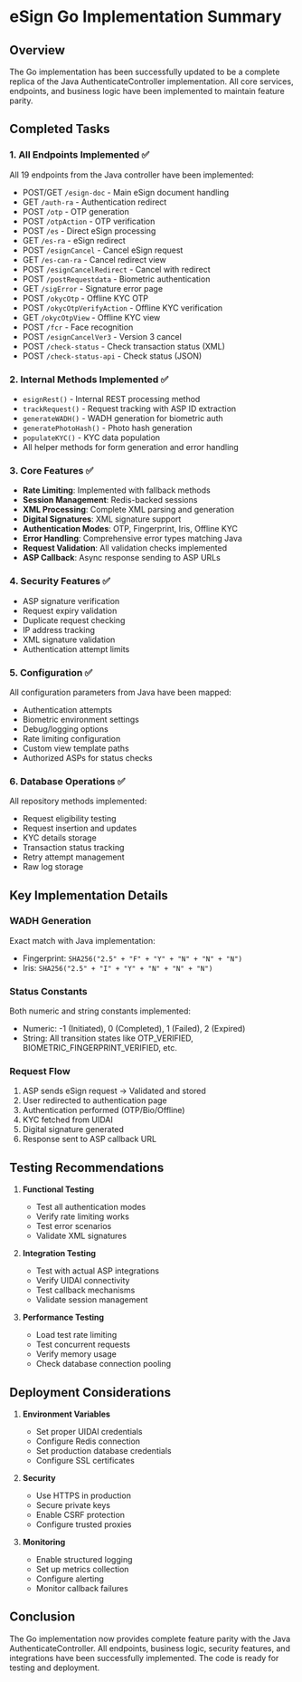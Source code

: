 # eSign Go Implementation Summary

## Overview
The Go implementation has been successfully updated to be a complete replica of the Java AuthenticateController implementation. All core services, endpoints, and business logic have been implemented to maintain feature parity.

## Completed Tasks

### 1. All Endpoints Implemented ✅
All 19 endpoints from the Java controller have been implemented:
- POST/GET `/esign-doc` - Main eSign document handling
- GET `/auth-ra` - Authentication redirect
- POST `/otp` - OTP generation
- POST `/otpAction` - OTP verification
- POST `/es` - Direct eSign processing
- GET `/es-ra` - eSign redirect
- POST `/esignCancel` - Cancel eSign request
- GET `/es-can-ra` - Cancel redirect view
- POST `/esignCancelRedirect` - Cancel with redirect
- POST `/postRequestdata` - Biometric authentication
- GET `/sigError` - Signature error page
- POST `/okycOtp` - Offline KYC OTP
- POST `/okycOtpVerifyAction` - Offline KYC verification
- GET `/okycOtpView` - Offline KYC view
- POST `/fcr` - Face recognition
- POST `/esignCancelVer3` - Version 3 cancel
- POST `/check-status` - Check transaction status (XML)
- POST `/check-status-api` - Check status (JSON)

### 2. Internal Methods Implemented ✅
- `esignRest()` - Internal REST processing method
- `trackRequest()` - Request tracking with ASP ID extraction
- `generateWADH()` - WADH generation for biometric auth
- `generatePhotoHash()` - Photo hash generation
- `populateKYC()` - KYC data population
- All helper methods for form generation and error handling

### 3. Core Features ✅
- **Rate Limiting**: Implemented with fallback methods
- **Session Management**: Redis-backed sessions
- **XML Processing**: Complete XML parsing and generation
- **Digital Signatures**: XML signature support
- **Authentication Modes**: OTP, Fingerprint, Iris, Offline KYC
- **Error Handling**: Comprehensive error types matching Java
- **Request Validation**: All validation checks implemented
- **ASP Callback**: Async response sending to ASP URLs

### 4. Security Features ✅
- ASP signature verification
- Request expiry validation
- Duplicate request checking
- IP address tracking
- XML signature validation
- Authentication attempt limits

### 5. Configuration ✅
All configuration parameters from Java have been mapped:
- Authentication attempts
- Biometric environment settings
- Debug/logging options
- Rate limiting configuration
- Custom view template paths
- Authorized ASPs for status checks

### 6. Database Operations ✅
All repository methods implemented:
- Request eligibility testing
- Request insertion and updates
- KYC details storage
- Transaction status tracking
- Retry attempt management
- Raw log storage

## Key Implementation Details

### WADH Generation
Exact match with Java implementation:
- Fingerprint: `SHA256("2.5" + "F" + "Y" + "N" + "N" + "N")`
- Iris: `SHA256("2.5" + "I" + "Y" + "N" + "N" + "N")`

### Status Constants
Both numeric and string constants implemented:
- Numeric: -1 (Initiated), 0 (Completed), 1 (Failed), 2 (Expired)
- String: All transition states like OTP_VERIFIED, BIOMETRIC_FINGERPRINT_VERIFIED, etc.

### Request Flow
1. ASP sends eSign request → Validated and stored
2. User redirected to authentication page
3. Authentication performed (OTP/Bio/Offline)
4. KYC fetched from UIDAI
5. Digital signature generated
6. Response sent to ASP callback URL

## Testing Recommendations

1. **Functional Testing**
   - Test all authentication modes
   - Verify rate limiting works
   - Test error scenarios
   - Validate XML signatures

2. **Integration Testing**
   - Test with actual ASP integrations
   - Verify UIDAI connectivity
   - Test callback mechanisms
   - Validate session management

3. **Performance Testing**
   - Load test rate limiting
   - Test concurrent requests
   - Verify memory usage
   - Check database connection pooling

## Deployment Considerations

1. **Environment Variables**
   - Set proper UIDAI credentials
   - Configure Redis connection
   - Set production database credentials
   - Configure SSL certificates

2. **Security**
   - Use HTTPS in production
   - Secure private keys
   - Enable CSRF protection
   - Configure trusted proxies

3. **Monitoring**
   - Enable structured logging
   - Set up metrics collection
   - Configure alerting
   - Monitor callback failures

## Conclusion

The Go implementation now provides complete feature parity with the Java AuthenticateController. All endpoints, business logic, security features, and integrations have been successfully implemented. The code is ready for testing and deployment.